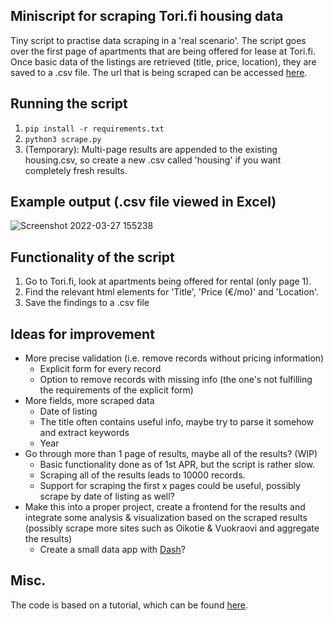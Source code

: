## Miniscript for scraping Tori.fi housing data

Tiny script to practise data scraping in a 'real scenario'. The script goes over the first page of apartments that are being offered for lease at Tori.fi. Once basic data of the listings are retrieved (title, price, location), they are saved to a .csv file. The url that is being scraped can be accessed [here](https://www.tori.fi/uusimaa?q=&cg=1010&w=3&st=u&c=1014&ros=&roe=&ss=&se=&ht=&at=&mre=&ca=18&l=0&md=th).

## Running the script

1. `pip install -r requirements.txt`
2. `python3 scrape.py`
3. (Temporary): Multi-page results are appended to the existing housing.csv, so create a new .csv called 'housing' if you want completely fresh results.

## Example output (.csv file viewed in Excel)
![Screenshot 2022-03-27 155238](https://user-images.githubusercontent.com/85210617/160282329-31d99f00-9f09-4339-a1ad-2010be32bb60.png)

## Functionality of the script

1. Go to Tori.fi, look at apartments being offered for rental (only page 1).
2. Find the relevant html elements for 'Title', 'Price (€/mo)' and 'Location'.
3. Save the findings to a .csv file

## Ideas for improvement

- More precise validation (i.e. remove records without pricing information)
    - Explicit form for every record
    - Option to remove records with missing info (the one's not fulfilling the requirements of the explicit form)
- More fields, more scraped data
    - Date of listing
    - The title often contains useful info, maybe try to parse it somehow and extract keywords
    - Year 
- Go through more than 1 page of results, maybe all of the results? (WIP)
    - Basic functionality done as of 1st APR, but the script is rather slow.
    - Scraping all of the results leads to 10000 records.
    - Support for scraping the first x pages could be useful, possibly scrape by date of listing as well?
- Make this into a proper project, create a frontend for the results and integrate some analysis & visualization based on the scraped results (possibly scrape more sites such as Oikotie & Vuokraovi and aggregate the results)
    - Create a small data app with [Dash](https://dash.plotly.com/)?

## Misc.

The code is based on a tutorial, which can be found [here](https://www.youtube.com/watch?v=RvCBzhhydNk).
